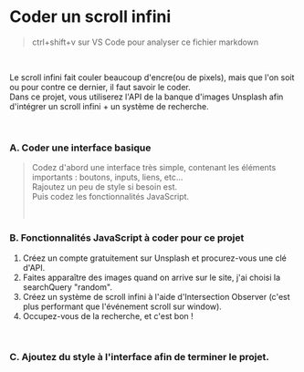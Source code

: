 # Coder un scroll infini

> ctrl+shift+v sur VS Code pour analyser ce fichier markdown

<br>

Le scroll infini fait couler beaucoup d'encre(ou de pixels), mais que l'on soit ou pour contre ce dernier, il faut savoir le coder.<br>
Dans ce projet, vous utiliserez l'API de la banque d'images Unsplash afin d'intégrer un scroll infini + un système de recherche.

<br>

### A. Coder une interface basique

> Codez d'abord une interface très simple, contenant les éléments importants : boutons, inputs, liens, etc... <br>
> Rajoutez un peu de style si besoin est.
> <br>
> Puis codez les fonctionnalités JavaScript.
>
> <br>

### B. Fonctionnalités JavaScript à coder pour ce projet

1. Créez un compte gratuitement sur Unsplash et procurez-vous une clé d'API.
2. Faites apparaître des images quand on arrive sur le site, j'ai choisi la searchQuery "random".
3. Créez un système de scroll infini à l'aide d'Intersection Observer (c'est plus performant que l'événement scroll sur window).
4. Occupez-vous de la recherche, et c'est bon !

<br>

### C. Ajoutez du style à l'interface afin de terminer le projet.
